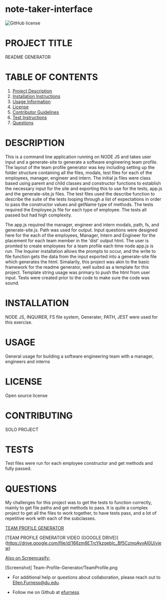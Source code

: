 # note-taker-interface

![GitHub license](https://img.shields.io/badge/license-undefined-blue.svg)

# PROJECT TITLE 
README GENERATOR
# TABLE OF CONTENTS 

1. [Project Description](#project-description)
2. [Installation Instructions](#installation)
3. [Usage Information](#usage)
4. [License](#license)
5. [Contributor Guidelines](#contributors)
6. [Test Instructions](#tests)
7. [Questions](#questions)

# DESCRIPTION 

This is a command line application running on NODE JS and takes user input and a generate-site to generate a software engineering team profile. The layout of the team profile generator was key including setting up the folder structure containing all the files, modals, test files for each of the employees, manager, engineer and intern.  The initial js files were class based using parent and child classes and constructor functions to establish the necessary input for the site and exporting this to use for the tests, app.js and the generate-site.js files.  The test files used the describe function to describe the suite of the tests looping through a list of expectations in order to pass the constructor values and getName type of methods.  The tests required the Employee.js file for each type of employee. The tests all passed but had high complexity.

 The app.js required the manager, engineer and intern modals, path, fs, and generate-site.js.  Path was used for output.   Input questions were designed here for the each of the employees, Manager, Intern and Engineer for the placement for each team member in the 'dist' output html.  The user is promted to create employees for a team profile each time node app.js is run.  The Inquirer installation allows the prompts to occur, and the write to file function gets the data from the input exported into a generate-site file which generates the html.  Simalarily, this project was akin to the basic framework for the readme generator, well suited as a template for this project. Template string usage was primary to push the html from user input.  Tests were created prior to the code to make sure the code was sound.  

# INSTALLATION 

NODE JS, INQUIRER, FS file system, Generater, PATH, JEST were used for this exercise.

# USAGE 
General usage for building a software engineering team with a manager, engineers and interns
 
# LICENSE 

Open source license

# CONTRIBUTING 

SOLO PROJECT

# TESTS 

Test files were run for each employee constructor and get methods and fully passed.
 
# QUESTIONS 

My challenges for this project was to get the tests to function correctly, mainly to get file paths and get methods to pass.  It is quite a complex project to get all the files to work together, to have tests pass, and a lot of repetitive work with each of the subclasses.

[TEAM PROFILE GENERATOR](https://github.com/efurness/Team-Profile-Generator.git)


[TEAM PROFILE GENERATOR VIDEO (GOOGLE DRIVE)] (https://drive.google.com/file/d/166zm8ETrcYkzgebIc_Bf5CzmoAyvAl0U/view)
 
[Also on Screencasify:](https://drive.google.com/file/d/166zm8ETrcYkzgebIc_Bf5CzmoAyvAl0U/view)

[Screenshot] Team-Profile-Generator/TeamProfile.png


* For additional help or questions about collaboration, please reach out to Ellen.Furness@du.edu.

* Follow me on Github at [efurness](http://github.com/efurness)

